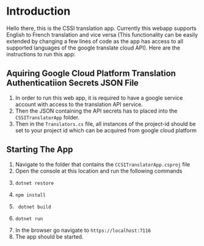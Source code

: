 # Introduction
Hello there, this is the CSSI translation app. Currently this webapp supports 
English to French translation and vice versa (This functionality can be 
easily extended by changing a few lines of code as the app has access to
all supported languages of the google translate cloud API). Here are 
the instructions to run this app:

## Aquiring Google Cloud Platform Translation Authenticatiion Secrets JSON File
1. In order to run this web app, it is required to have a google service account
with access to the translation API service. 
2. Then the JSON containing the API secrets has to placed into 
the `CSSITranslatorApp` folder.
3. Then in the `Translators.cs` file, all instances of the project-id should
be set to your project id which can be acquired from google cloud platform

## Starting The App
1. Navigate to the folder that contains the `CCSITranslatorApp.csproj` file
2. Open the console at this location and run the following commands
3. ```
   dotnet restore
   ```
4. ```
   npm install
    ```
5. ```
    dotnet build
    ```
6.  ```
    dotnet run
    ```
7. In the browser go navigate to `https://localhost:7116`
8. The app should be started.